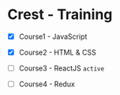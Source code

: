 
  

# Crest - Training


- [x] Course1 - JavaScript

- [x] Course2 - HTML & CSS

- [ ] Course3 - ReactJS 			`active`
- [ ] Course4 - Redux